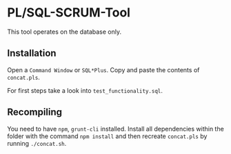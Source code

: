 # PL/SQL-SCRUM-Tool

This tool operates on the database only.

## Installation

Open a `Command Window` or `SQL*Plus`. Copy and paste the contents of `concat.pls`.

For first steps take a look into `test_functionality.sql`.

## Recompiling

You need to have `npm`, `grunt-cli` installed. Install all dependencies
within the folder with the command `npm install` and then recreate `concat.pls` by running `./concat.sh`.
